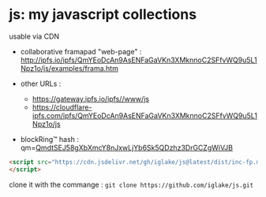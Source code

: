 # js: my javascript collections



usable via CDN

 * collaborative framapad "web-page" : <http://ipfs.io/ipfs/QmYEoDcAn9AsENFaGaVKn3XMknnoC2SFfvWQ9u5L1Npz1o/js/examples/frama.htm>
 * other URLs :
    - https://gateway.ipfs.io/ipfs//www/js
    - https://cloudflare-ipfs.com/ipfs/QmYEoDcAn9AsENFaGaVKn3XMknnoC2SFfvWQ9u5L1Npz1o/js

 * blockRing™ hash : qm=[QmdtSEJ58gXbXmcY8nJxwLjYb6Sk5QDzhz3DrGCZgWiVJB](http://gateway.ipfs.io/ipfs/QmdtSEJ58gXbXmcY8nJxwLjYb6Sk5QDzhz3DrGCZgWiVJB)

```html
<script src="https://cdn.jsdelivr.net/gh/iglake/js@latest/dist/inc-fp.min.js">
</script>
 ```




clone it with the commange :
  ```git clone https://github.com/iglake/js.git```

